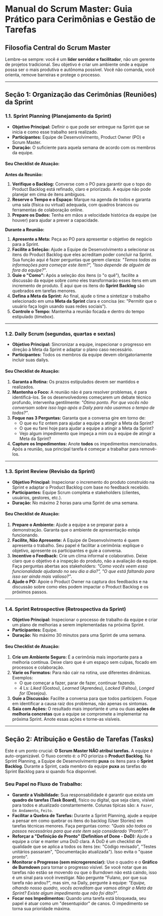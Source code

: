 # Manual do Scrum Master: Guia Prático para Cerimônias e Gestão de Tarefas

## Filosofia Central do Scrum Master

Lembre-se sempre: você é um **líder servidor e facilitador**, não um gerente de projetos tradicional. Seu objetivo é criar um ambiente onde a equipe possa ser o mais produtiva e autônoma possível. Você não comanda, você orienta, remove barreiras e protege o processo.

---

## Seção 1: Organização das Cerimônias (Reuniões) da Sprint

### 1.1. Sprint Planning (Planejamento da Sprint)

* **Objetivo Principal:** Definir o que pode ser entregue na Sprint que se inicia e como esse trabalho será realizado.
* **Participantes:** Equipe de Desenvolvimento, Product Owner (PO) e Scrum Master.
* **Duração:** O suficiente para aquela semana de acordo com os membros da equipe.

#### Seu Checklist de Atuação:

**Antes da Reunião:**
1.  **Verifique o Backlog:** Converse com o PO para garantir que o topo do Product Backlog está refinado, claro e priorizado. A equipe não pode planejar em cima de itens ambíguos.
2.  **Reserve o Tempo e o Espaço:** Marque na agenda de todos e garanta uma sala (física ou virtual) adequada, com quadros brancos ou ferramentas de colaboração online.
3.  **Prepare os Dados:** Tenha em mãos a velocidade histórica da equipe (se houver) para ajudar a prever a capacidade.

**Durante a Reunião:**
1.  **Apresente a Meta:** Peça ao PO para apresentar o objetivo de negócio para a Sprint.
2.  **Facilite a Seleção:** Ajude a Equipe de Desenvolvimento a selecionar os itens do Product Backlog que eles acreditam poder concluir na Sprint. Sua função aqui é fazer perguntas que gerem clareza: *"Temos todas as informações para começar este item?", "Isso depende de alguém de fora da equipe?"*.
3.  **Guie o "Como":** Após a seleção dos itens (o "o quê"), facilite a discussão da equipe sobre *como* eles transformarão esses itens em um incremento de produto. É aqui que os itens do **Sprint Backlog** são quebrados em tarefas menores.
4.  **Defina a Meta da Sprint:** Ao final, ajude o time a sintetizar o trabalho selecionado em uma **Meta da Sprint** clara e concisa (ex: "Permitir que o usuário faça login usando suas redes sociais").
5.  **Controle o Tempo:** Mantenha a reunião focada e dentro do tempo estipulado (*timebox*).

---

### 1.2. Daily Scrum (segundas, quartas e sextas)

* **Objetivo Principal:** Sincronizar a equipe, inspecionar o progresso em direção à Meta da Sprint e adaptar o plano caso necessário.
* **Participantes:** Todos os membros da equipe devem obrigatoriamente incluir suas dailys.

#### Seu Checklist de Atuação:

1.  **Garanta a Rotina:** Os prazos estipulados devem ser mantidos e realizados.
2.  **Mantenha o Foco:** A reunião não é para resolver problemas, é para identificá-los. Se os desenvolvedores começarem um debate técnico profundo, intervenha gentilmente: *"Ótimo ponto. Por que vocês não conversam sobre isso logo após a Daily para não usarmos o tempo de todos?"*.
3.  **Foque nas 3 Perguntas:** Garanta que a conversa gire em torno de:
    * O que eu fiz ontem para ajudar a equipe a atingir a Meta da Sprint?
    * O que eu farei hoje para ajudar a equipe a atingir a Meta da Sprint?
    * Vejo algum impedimento que impeça a mim ou à equipe de atingir a Meta da Sprint?
4.  **Capture os Impedimentos:** Anote **todos** os impedimentos mencionados. Após a reunião, sua principal tarefa é começar a trabalhar para removê-los.

---

### 1.3. Sprint Review (Revisão da Sprint)

* **Objetivo Principal:** Inspecionar o incremento do produto construído na Sprint e adaptar o Product Backlog com base no feedback recebido.
* **Participantes:** Equipe Scrum completa e stakeholders (clientes, usuários, gestores, etc.).
* **Duração:** No máximo 2 horas para uma Sprint de uma semana.

#### Seu Checklist de Atuação:

1.  **Prepare o Ambiente:** Ajude a equipe a se preparar para a demonstração. Garanta que o ambiente de apresentação esteja funcionando.
2.  **Facilite, Não Apresente:** A Equipe de Desenvolvimento é quem apresenta o trabalho. Seu papel é facilitar a cerimônia: explique o objetivo, apresente os participantes e guie a conversa.
3.  **Incentive o Feedback:** Crie um clima informal e colaborativo. Deixe claro que o objetivo é a inspeção do produto, não a avaliação da equipe. Faça perguntas abertas aos stakeholders: *"Como vocês veem essa funcionalidade ajudando no seu dia a dia?", "O que está faltando para isso ser ainda mais valioso?"*.
4.  **Ajude o PO:** Apoie o Product Owner na captura dos feedbacks e na discussão sobre como eles podem impactar o Product Backlog e os próximos passos.

---

### 1.4. Sprint Retrospective (Retrospectiva da Sprint)

* **Objetivo Principal:** Inspecionar o processo de trabalho da equipe e criar um plano de melhorias a serem implementadas na próxima Sprint.
* **Participantes:** Equipe.
* **Duração:** No máximo 30 minutos para uma Sprint de uma semana.

#### Seu Checklist de Atuação:

1.  **Crie um Ambiente Seguro:** É a cerimônia mais importante para a melhoria contínua. Deixe claro que é um espaço sem culpas, focado em processos e colaboração.
2.  **Varie os Formatos:** Para não cair na rotina, use diferentes dinâmicas. Exemplos:
    * O que começar a fazer, parar de fazer, continuar fazendo.
    * 4 Ls: *Liked* (Gostou), *Learned* (Aprendeu), *Lacked* (Faltou), *Longed for* (Desejou).
3.  **Guie a Discussão:** Facilite a conversa para que todos participem. Foque em identificar a causa raiz dos problemas, não apenas os sintomas.
4.  **Saia com Ações:** O resultado mais importante é uma ou duas **ações de melhoria concretas** que a equipe se compromete a implementar na próxima Sprint. Anote essas ações e torne-as visíveis.

---

## Seção 2: Atribuição e Gestão de Tarefas (Tasks)

Este é um ponto crucial: **O Scrum Master NÃO atribui tarefas.** A equipe é auto-organizável. O fluxo correto é: o PO prioriza o **Product Backlog**. Na Sprint Planning, a Equipe de Desenvolvimento **puxa** os itens para o **Sprint Backlog**. Durante a Sprint, cada membro da equipe **puxa** as tarefas do Sprint Backlog para si quando fica disponível.

### Seu Papel no Fluxo de Trabalho:

* **Garantir a Visibilidade:** Sua responsabilidade é garantir que exista um **quadro de tarefas (Task Board)**, físico ou digital, que seja claro, visível para todos e atualizado constantemente. Colunas típicas são: `A Fazer`, `Em Andamento`, `Feito`.
* **Facilitar a Quebra de Tarefas:** Durante a Sprint Planning, ajude a equipe a pensar em como quebrar os itens do backlog (User Stories) em tarefas técnicas menores. Faça perguntas como: *"Quais são todos os passos necessários para que este item seja considerado 'Pronto'?"*.
* **Reforçar a "Definição de Pronto" (Definition of Done - DoD):** Ajude a equipe a criar e manter uma DoD clara. A DoD é um checklist de qualidade que se aplica a todos os itens (ex: "Código revisado", "Testes unitários passaram", "Documentação atualizada"). Isso evita o "quase pronto".
* **Monitorar o Progresso (sem microgerenciar):** Use o quadro e o **Gráfico de Burndown** para tornar o progresso visível. Se você notar que as tarefas não estão se movendo ou que o Burndown não está caindo, isso é um sinal para você investigar. Não pergunte "Fulano, por que sua tarefa não andou?", mas sim, na Daily, pergunte à equipe: *"Equipe, olhando nosso quadro, vocês acreditam que vamos atingir a Meta da Sprint? Existe algum impedimento que não foi dito?"*.
* **Focar nos Impedimentos:** Quando uma tarefa está bloqueada, seu papel é atuar como um "desentupidor" de canos. O impedimento se torna sua prioridade máxima.
